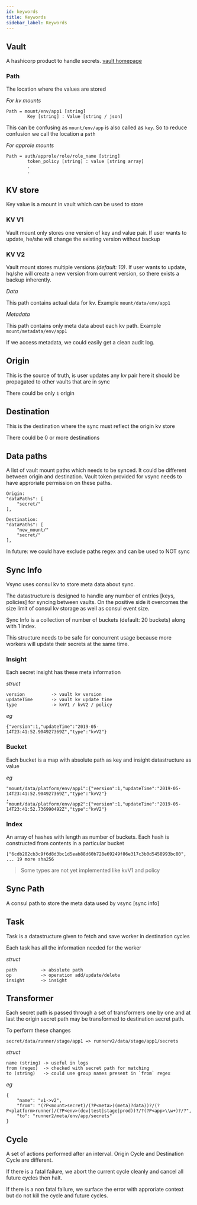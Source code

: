 ```yaml
---
id: keywords
title: Keywords
sidebar_label: Keywords
---
```


## Vault

A hashicorp product to handle secrets. [vault homepage](https://www.vaultproject.io/)

### Path

The location where the values are stored

*For kv mounts*
```
Path = mount/env/app1 [string]
        Key [string] : Value [string / json]
```

This can be confusing as `mount/env/app` is also called as `key`. So to reduce confusion we call the location a `path`

*For approle mounts*
```
Path = auth/approle/role/role_name [string]
        token_policy [string] : value [string array]
        .
        .
```

## KV store

Key value is a mount in vault which can be used to store

### KV V1

Vault mount only stores one version of key and value pair. If user wants to update, he/she will change the existing version without backup

### KV V2

Vault mount stores multiple versions *(default: 10)*. If user wants to update, hq/she will create a new version from current version, so there exists a backup inherently.

*Data*

This path contains actual data for kv. Example `mount/data/env/app1`

*Metadata*

This path contains only meta data about each kv path. Example `mount/metadata/env/app1`

If we access metadata, we could easily get a clean audit log.

## Origin

This is the source of truth, is user updates any kv pair here it should be propagated to other vaults that are in sync

There could be only `1` origin

## Destination

This is the destination where the sync must reflect the origin kv store

There could be 0 or more destinations

## Data paths

A list of vault mount paths which needs to be synced. It could be different between origin and destination. Vault token provided for vsync needs to have approriate permission on these paths.

```
Origin:
"dataPaths": [
    "secret/"
],

Destination:
"dataPaths": [
    "new_mount/"
    "secret/"
],
```
In future: we could have exclude paths regex and can be used to NOT sync

## Sync Info

Vsync uses consul kv to store meta data about sync.

The datastructure is designed to handle any number of entries [keys, policies] for syncing between vaults.
On the positive side it overcomes the size limit of consul kv storage as well as consul event size.

Sync Info is a collection of number of buckets (default: 20 buckets) along with 1 index.

This structure needs to be safe for concurrent usage because more workers will update their secrets at the same time.

### Insight

Each secret insight has these meta information

*struct*
```
version          -> vault kv version
updateTime       -> vault kv update time
type             -> kvV1 / kvV2 / policy
```

*eg*
```
{"version":1,"updateTime":"2019-05-14T23:41:52.904927369Z","type":"kvV2"}
```

### Bucket

Each bucket is a map with absolute path as key and insight datastructure as value

*eg*
```
"mount/data/platform/env/app1":{"version":1,"updateTime":"2019-05-14T23:41:52.904927369Z","type":"kvV2"}
,
"mount/data/platform/env/app2":{"version":1,"updateTime":"2019-05-14T23:41:52.736990492Z","type":"kvV2"}
```

### Index

An array of hashes with length as number of buckets. Each hash is constructed from contents in a particular bucket

```
["6cdb282cb3c9f6d8d3bc1d5eab88d60b728e69249f86e317c3b0d5458993bc80", ... 19 more sha256

```

> Some types are not yet implemented like kvV1 and policy

## Sync Path

A consul path to store the meta data used by vsync [sync info]

## Task

Task is a datastructure given to fetch and save worker in destination cycles

Each task has all the information needed for the worker

*struct*
```
path         -> absolute path
op           -> operation add/update/delete
insight      -> insight
```

## Transformer

Each secret path is passed through a set of transformers one by one and at last the origin secret path may be transformed to destination secret path.

To perform these changes
```
secret/data/runner/stage/app1 => runnerv2/data/stage/app1/secrets
```

*struct*
```
name (string) -> useful in logs
from (regex)  -> checked with secret path for matching
to (string)   -> could use group names present in `from` regex
```

*eg*
```
{
    "name": "v1->v2",
    "from": "(?P<mount>secret)/(?P<meta>((meta)?data))?/(?P<platform>runner)/(?P<env>(dev|test|stage|prod))?/?(?P<app>\\w+)?/?",
    "to": "runner2/meta/env/app/secrets"
}
```

## Cycle

A set of actions performed after an interval. Origin Cycle and Destination Cycle are different.

If there is a fatal failure, we abort the current cycle cleanly and cancel all future cycles then halt.

If there is a non fatal failure, we surface the error with approriate context but do not kill the cycle and future cycles.